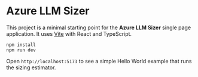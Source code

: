 # Azure LLM Sizer

This project is a minimal starting point for the **Azure LLM Sizer** single page application. It uses [Vite](https://vitejs.dev/) with React and TypeScript.

```
npm install
npm run dev
```

Open `http://localhost:5173` to see a simple Hello World example that runs the sizing estimator.
